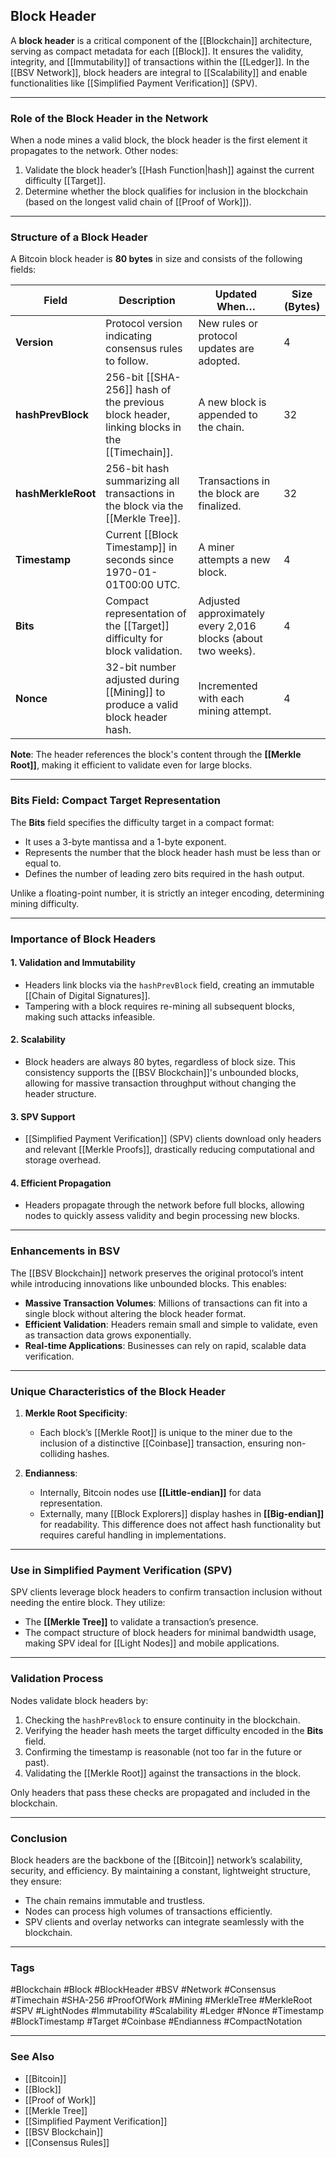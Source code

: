## Block Header

A **block header** is a critical component of the [[Blockchain]] architecture, serving as compact metadata for each [[Block]]. It ensures the validity, integrity, and [[Immutability]] of transactions within the [[Ledger]]. In the [[BSV Network]], block headers are integral to [[Scalability]] and enable functionalities like [[Simplified Payment Verification]] (SPV).

---

### Role of the Block Header in the Network

When a node mines a valid block, the block header is the first element it propagates to the network. Other nodes:
1. Validate the block header’s [[Hash Function|hash]] against the current difficulty [[Target]].
2. Determine whether the block qualifies for inclusion in the blockchain (based on the longest valid chain of [[Proof of Work]]).

---

### Structure of a Block Header

A Bitcoin block header is **80 bytes** in size and consists of the following fields:

| **Field**          | **Description**                                                                                       | **Updated When…**                                             | **Size (Bytes)** |
|---------------------|-------------------------------------------------------------------------------------------------------|---------------------------------------------------------------|------------------|
| **Version**         | Protocol version indicating consensus rules to follow.                                               | New rules or protocol updates are adopted.                    | 4                |
| **hashPrevBlock**   | 256-bit [[SHA-256]] hash of the previous block header, linking blocks in the [[Timechain]].           | A new block is appended to the chain.                         | 32               |
| **hashMerkleRoot**  | 256-bit hash summarizing all transactions in the block via the [[Merkle Tree]].                       | Transactions in the block are finalized.                      | 32               |
| **Timestamp**       | Current [[Block Timestamp]] in seconds since 1970-01-01T00:00 UTC.                                   | A miner attempts a new block.                                 | 4                |
| **Bits**            | Compact representation of the [[Target]] difficulty for block validation.                            | Adjusted approximately every 2,016 blocks (about two weeks).  | 4                |
| **Nonce**           | 32-bit number adjusted during [[Mining]] to produce a valid block header hash.                       | Incremented with each mining attempt.                         | 4                |

**Note**: The header references the block's content through the **[[Merkle Root]]**, making it efficient to validate even for large blocks.

---

### Bits Field: Compact Target Representation

The **Bits** field specifies the difficulty target in a compact format:
- It uses a 3-byte mantissa and a 1-byte exponent.
- Represents the number that the block header hash must be less than or equal to.
- Defines the number of leading zero bits required in the hash output.

Unlike a floating-point number, it is strictly an integer encoding, determining mining difficulty.

---

### Importance of Block Headers

#### 1. **Validation and Immutability**
- Headers link blocks via the `hashPrevBlock` field, creating an immutable [[Chain of Digital Signatures]].
- Tampering with a block requires re-mining all subsequent blocks, making such attacks infeasible.

#### 2. **Scalability**
- Block headers are always 80 bytes, regardless of block size. This consistency supports the [[BSV Blockchain]]'s unbounded blocks, allowing for massive transaction throughput without changing the header structure.

#### 3. **SPV Support**
- [[Simplified Payment Verification]] (SPV) clients download only headers and relevant [[Merkle Proofs]], drastically reducing computational and storage overhead.

#### 4. **Efficient Propagation**
- Headers propagate through the network before full blocks, allowing nodes to quickly assess validity and begin processing new blocks.

---

### Enhancements in BSV

The [[BSV Blockchain]] network preserves the original protocol’s intent while introducing innovations like unbounded blocks. This enables:
- **Massive Transaction Volumes**: Millions of transactions can fit into a single block without altering the block header format.
- **Efficient Validation**: Headers remain small and simple to validate, even as transaction data grows exponentially.
- **Real-time Applications**: Businesses can rely on rapid, scalable data verification.

---

### Unique Characteristics of the Block Header

1. **Merkle Root Specificity**:
   - Each block’s [[Merkle Root]] is unique to the miner due to the inclusion of a distinctive [[Coinbase]] transaction, ensuring non-colliding hashes.

2. **Endianness**:
   - Internally, Bitcoin nodes use **[[Little-endian]]** for data representation.
   - Externally, many [[Block Explorers]] display hashes in **[[Big-endian]]** for readability. This difference does not affect hash functionality but requires careful handling in implementations.

---

### Use in Simplified Payment Verification (SPV)

SPV clients leverage block headers to confirm transaction inclusion without needing the entire block. They utilize:
- The **[[Merkle Tree]]** to validate a transaction’s presence.
- The compact structure of block headers for minimal bandwidth usage, making SPV ideal for [[Light Nodes]] and mobile applications.

---

### Validation Process

Nodes validate block headers by:
1. Checking the `hashPrevBlock` to ensure continuity in the blockchain.
2. Verifying the header hash meets the target difficulty encoded in the **Bits** field.
3. Confirming the timestamp is reasonable (not too far in the future or past).
4. Validating the [[Merkle Root]] against the transactions in the block.

Only headers that pass these checks are propagated and included in the blockchain.

---

### Conclusion

Block headers are the backbone of the [[Bitcoin]] network’s scalability, security, and efficiency. By maintaining a constant, lightweight structure, they ensure:
- The chain remains immutable and trustless.
- Nodes can process high volumes of transactions efficiently.
- SPV clients and overlay networks can integrate seamlessly with the blockchain.

---

### Tags
#Blockchain #Block #BlockHeader #BSV #Network #Consensus #Timechain #SHA-256 #ProofOfWork #Mining #MerkleTree #MerkleRoot #SPV #LightNodes #Immutability #Scalability #Ledger #Nonce #Timestamp #BlockTimestamp #Target #Coinbase #Endianness #CompactNotation

---

### See Also
- [[Bitcoin]]
- [[Block]]
- [[Proof of Work]]
- [[Merkle Tree]]
- [[Simplified Payment Verification]]
- [[BSV Blockchain]]
- [[Consensus Rules]]
